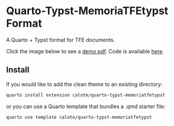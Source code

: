 

# Quarto-Typst-MemoriaTFEtypst Format

A Quarto + Typst format for TFE documents.

Click the image below to see a [demo
pdf](https://github.com/calote/quarto-typst-memoriatfetypst/blob/main/template.pdf).
Code is available
[here](https://github.com/calote/quarto-typst-memoriatfetypst/blob/main/template.qmd).

## Install

If you would like to add the clean theme to an existing directory:

``` bash
quarto install extension calote/quarto-typst-memoriatfetypst
```

or you can use a Quarto template that bundles a .qmd starter file:

``` bash
quarto use template calote/quarto-typst-memoriatfetypst
```
